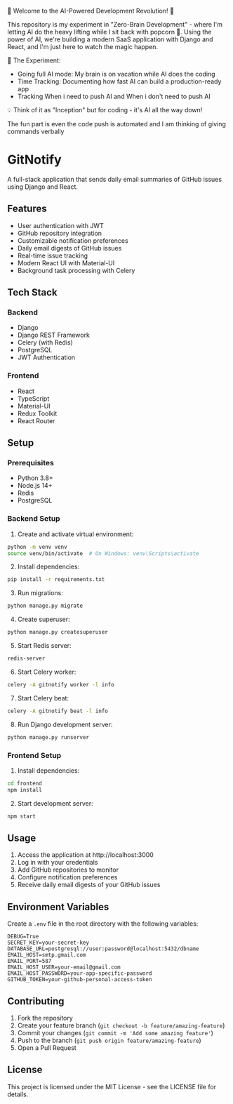 🤖 Welcome to the AI-Powered Development Revolution! 🚀

This repository is my experiment in "Zero-Brain Development" - where I'm letting AI do the heavy lifting while I sit back with popcorn 🍿. Using the power of AI, we're building a modern SaaS application with Django and React, and I'm just here to watch the magic happen.

🧪 The Experiment:
- Going full AI mode: My brain is on vacation while AI does the coding
- Time Tracking: Documenting how fast AI can build a production-ready app
- Tracking When i need to push AI and When i don't need to push AI

💡 Think of it as "Inception" but for coding - it's AI all the way down!

The fun part is even the code push is automated and I am thinking of giving commands verbally

# GitNotify

A full-stack application that sends daily email summaries of GitHub issues using Django and React.

## Features

- User authentication with JWT
- GitHub repository integration
- Customizable notification preferences
- Daily email digests of GitHub issues
- Real-time issue tracking
- Modern React UI with Material-UI
- Background task processing with Celery

## Tech Stack

### Backend
- Django
- Django REST Framework
- Celery (with Redis)
- PostgreSQL
- JWT Authentication

### Frontend
- React
- TypeScript
- Material-UI
- Redux Toolkit
- React Router

## Setup

### Prerequisites
- Python 3.8+
- Node.js 14+
- Redis
- PostgreSQL

### Backend Setup

1. Create and activate virtual environment:
```bash
python -m venv venv
source venv/bin/activate  # On Windows: venv\Scripts\activate
```

2. Install dependencies:
```bash
pip install -r requirements.txt
```

3. Run migrations:
```bash
python manage.py migrate
```

4. Create superuser:
```bash
python manage.py createsuperuser
```

5. Start Redis server:
```bash
redis-server
```

6. Start Celery worker:
```bash
celery -A gitnotify worker -l info
```

7. Start Celery beat:
```bash
celery -A gitnotify beat -l info
```

8. Run Django development server:
```bash
python manage.py runserver
```

### Frontend Setup

1. Install dependencies:
```bash
cd frontend
npm install
```

2. Start development server:
```bash
npm start
```

## Usage

1. Access the application at http://localhost:3000
2. Log in with your credentials
3. Add GitHub repositories to monitor
4. Configure notification preferences
5. Receive daily email digests of your GitHub issues

## Environment Variables

Create a `.env` file in the root directory with the following variables:

```env
DEBUG=True
SECRET_KEY=your-secret-key
DATABASE_URL=postgresql://user:password@localhost:5432/dbname
EMAIL_HOST=smtp.gmail.com
EMAIL_PORT=587
EMAIL_HOST_USER=your-email@gmail.com
EMAIL_HOST_PASSWORD=your-app-specific-password
GITHUB_TOKEN=your-github-personal-access-token
```

## Contributing

1. Fork the repository
2. Create your feature branch (`git checkout -b feature/amazing-feature`)
3. Commit your changes (`git commit -m 'Add some amazing feature'`)
4. Push to the branch (`git push origin feature/amazing-feature`)
5. Open a Pull Request

## License

This project is licensed under the MIT License - see the LICENSE file for details.

